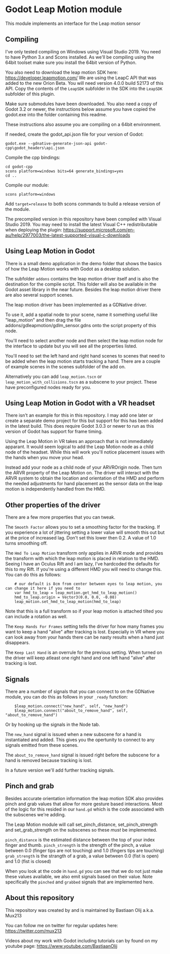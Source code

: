 # Godot Leap Motion module

This module implements an interface for the Leap motion sensor

Compiling
---------

I've only tested compiling on Windows using Visual Studio 2019.
You need to have Python 3.x and Scons installed.
As we'll be compiling using the 64bit toolset make sure you install the 64bit version of Python.

You also need to download the leap motion SDK here:
https://developer.leapmotion.com/
We are using the LeapC API that was added to the new Orion Beta. You will need version 4.0.0 build 52173 of this API.
Copy the contents of the `LeapSDK` subfolder in the SDK into the `LeapSDK` subfolder of this plugin.

Make sure submodules have been downloaded.
You also need a copy of Godot 3.2 or newer, the instructions below assume you have copied the godot.exe into the folder containing this readme.

These instructions also assume you are compiling on a 64bit environment.

If needed, create the godot_api.json file for your version of Godot:
```
godot.exe --gdnative-generate-json-api godot-cpp\godot_headers\api.json
```

Compile the cpp bindings:
```
cd godot-cpp
scons platform=windows bits=64 generate_bindings=yes
cd ..
```

Compile our module:
```
scons platform=windows
```

Add `target=release` to both scons commands to build a release version of the module.

The precompiled version in this repository have been compiled with Visual Studio 2019.
You may need to install the latest Visual C++ redistributable when deploying the plugin:
https://support.microsoft.com/en-au/help/2977003/the-latest-supported-visual-c-downloads

Using Leap Motion in Godot
--------------------------
There is a small demo application in the demo folder that shows the basics of how the Leap Motion works with Godot as a desktop solution.

The subfolder `addons` contains the leap motion driver itself and is also the destination for the compile script. This folder will also be available in the Godot asset library in the near future.
Besides the leap motion driver there are also several support scenes.

The leap motion driver has been implemented as a GDNative driver.

To use it, add a spatial node to your scene, name it something useful like "leap_motion" and then drag the file addons/gdleapmotion/gdlm_sensor.gdns onto the script property of this node.

You'll need to select another node and then select the leap motion node for the interface to update but you will see all the properties listed.

You'll need to set the left hand and right hand scenes to scenes that need to be added when the leap motion starts tracking a hand. There are a couple of example scenes in the scenes subfolder of the add on.

Alternatively you can add `leap_motion.tscn` or `leap_motion_with_collisions.tscn` as a subscene to your project. These have preconfigured nodes ready for you.

Using Leap Motion in Godot with a VR headset
--------------------------------------------
There isn't an example for this in this repository. I may add one later or create a separate demo project for this but support for this has been added in the latest build. This does require Godot 3.0.3 or newer to run as this version of Godot has support for frame timing.

Using the Leap Motion in VR takes an approach that is not immediately apparant. It would seem logical to add the Leap Motion node as a child node of the headset. While this will work you'll notice placement issues with the hands when you move your head.

Instead add your node as a child node of your ARVROrigin node. Then turn the ARVR property of the Leap Motion on. The driver will interact with the ARVR system to obtain the location and orientation of the HMD and perform the needed adjustments for hand placement as the sensor data on the leap motion is independently handled from the HMD.

Other properties of the driver
------------------------------
There are a few more properties that you can tweak.

The `Smooth Factor` allows you to set a smoothing factor for the tracking. If you experience a lot of jittering setting a lower value will smooth this out but at the price of increased lag.
Don't set this lower then 0.2. A value of 1.0 turns smoothing off.

The `Hmd To Leap Motion` transform only applies in ARVR mode and provides the transform with which the leap motion is placed in relation to the HMD.
Seeing I have an Oculus Rift and I am lazy, I've hardcoded the defaults for this to my Rift. If you're using a different HMD you will need to change this. You can do this as follows:
```
	# our default is 8cm from center between eyes to leap motion, you can change it here if you need to
	var hmd_to_leap = leap_motion.get_hmd_to_leap_motion()
	hmd_to_leap.origin = Vector3(0.0, 0.0, -0.08)
	leap_motion.set_hmd_to_leap_motion(hmd_to_leap)
```
Note that this is a full transform so if your leap motion is attached tilted you can include a rotation as well.

The `Keep Hands For Frames` setting tells the driver for how many frames you want to keep a hand "alive" after tracking is lost. Especially in VR where you can look away from your hands there can be nasty results when a hand just disappears.

The `Keep Last Hand` is an overrule for the previous setting. When turned on the driver will keep atleast one right hand and one left hand "alive" after tracking is lost.

Signals
-------
There are a number of signals that you can connect to on the GDNative module, you can do this as follows in your `_ready` function:
```
	$leap_motion.connect("new_hand", self, "new_hand")
	$leap_motion.connect("about_to_remove_hand", self, "about_to_remove_hand")
```
Or by hooking up the signals in the Node tab.

The `new_hand` signal is issued when a new subscene for a hand is instantiated and added. This gives you the opertunity to connect to any signals emitted from these scenes.

The `about_to_remove_hand` signal is issued right before the subscene for a hand is removed because tracking is lost.

In a future version we'll add further tracking signals.

Pinch and grab
--------------
Besides accurate orientation information the leap motion SDK also provides pinch and grab values that allow for more gesture based interactions. Most of the logic for this resided in our `hand.gd` which is the code associated with the subscenes we're adding.

The Leap Motion module will call set_pinch_distance, set_pinch_strength and set_grab_strength on the subscenes so these *must* be implemented.

`pinch_distance` is the estimated distance between the top of your index finger and thumb.
`pinch_strength` is the strength of the pinch, a value between 0.0 (finger tips are not touching) and 1.0 (fingers tips are touching)
`grab_strength` is the strangth of a grab, a value between 0.0 (fist is open) and 1.0 (fist is closed)

When you look at the code in `hand.gd` you can see that we do not just make these values available, we also emit signals based on their value. Note specifically the `pinched` and `grabbed` signals that are implemented here.

About this repository
---------------------
This repository was created by and is maintained by Bastiaan Olij a.k.a. Mux213

You can follow me on twitter for regular updates here:
https://twitter.com/mux213

Videos about my work with Godot including tutorials can by found on my youtube page:
https://www.youtube.com/BastiaanOlij
